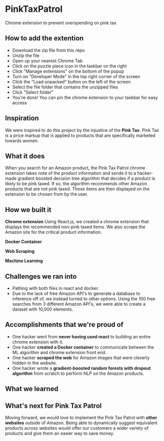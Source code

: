 # PinkTaxPatrol
Chrome extension to prevent overspending on pink tax

## How to add the extention
* Download the zip file from this repo
* Unzip the file
* Open up your nearest Chrome Tab
* Click on the puzzle piece icon in the taskbar on the right
* Click "Manage extensions" on the bottom of the popup
* Turn on "Developer Mode" in the top right corner of the screen
* Click the "Load unpacked" button on the left of the screen
* Select the file folder that contains the unzipped files
* Click "Select folder" 
* You're done! You can pin the chrome extension to your taskbar for easy access

## Inspiration
We were inspired to do this project by the injustice of the **Pink Tax**. Pink Tax is a price markup that is applied to products that are specifically marketed towards women. 

## What it does
When you search for an Amazon product, the Pink Tax Patrol chrome extension takes note of the product information and sends it to a hacker-made gradient boosted decision tree algorithm that decides if a product is likely to be pink taxed. If so, the algorithm recommends other Amazon products that are not pink taxed. Those items are then displayed on the extension to be chosen from by the user.

## How we built it
**Chrome extension**
Using React.js, we created a chrome extension that displays the recommended non-pink taxed items.
We also scrape the Amazon site for the critical product information.

**Docker Container**

**Web Scraping**

**Machine Learning**

## Challenges we ran into
* Pathing with both files in react and docker.
* Due to the lack of free Amazon API's to generate a database to inference off of, we instead turned to other options. Using the 100 free searches from 3 different Amazon API's, we were able to create a dataset with 10,000 elements.

## Accomplishments that we're proud of
* One hacker went from **never having used react** to building an entire chrome extension with it. 
* One hacker **created a Docker container** to communicate between the ML algorithm and chrome extension front end.
* One hacker **scraped the web** for Amazon images that were cleverly hidden in the website.
* One hacker wrote a **gradient-boosted random forests with dropout algorithm** from scratch to perform NLP on the Amazon products.

## What we learned


## What's next for Pink Tax Patrol
Moving forward, we would love to implement the Pink Tax Patrol with **other websites** outside of Amazon. Being able to dynamically suggest equivalent products across websites would offer our customers a wider variety of products and give them an easier way to save money.
